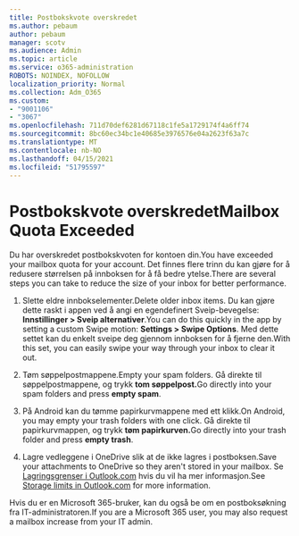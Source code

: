 ```yaml
---
title: Postbokskvote overskredet
ms.author: pebaum
author: pebaum
manager: scotv
ms.audience: Admin
ms.topic: article
ms.service: o365-administration
ROBOTS: NOINDEX, NOFOLLOW
localization_priority: Normal
ms.collection: Adm_O365
ms.custom:
- "9001106"
- "3067"
ms.openlocfilehash: 711d70def6281d67118c1fe5a1729174f4a6ff74
ms.sourcegitcommit: 8bc60ec34bc1e40685e3976576e04a2623f63a7c
ms.translationtype: MT
ms.contentlocale: nb-NO
ms.lasthandoff: 04/15/2021
ms.locfileid: "51795597"
---
```

# <a name="mailbox-quota-exceeded"></a><span data-ttu-id="ef321-102">Postbokskvote overskredet</span><span class="sxs-lookup"><span data-stu-id="ef321-102">Mailbox Quota Exceeded</span></span>

<span data-ttu-id="ef321-103">Du har overskredet postbokskvoten for kontoen din.</span><span class="sxs-lookup"><span data-stu-id="ef321-103">You have exceeded your mailbox quota for your account.</span></span> <span data-ttu-id="ef321-104">Det finnes flere trinn du kan gjøre for å redusere størrelsen på innboksen for å få bedre ytelse.</span><span class="sxs-lookup"><span data-stu-id="ef321-104">There are several steps you can take to reduce the size of your inbox for better performance.</span></span>

1. <span data-ttu-id="ef321-105">Slette eldre innbokselementer.</span><span class="sxs-lookup"><span data-stu-id="ef321-105">Delete older inbox items.</span></span> <span data-ttu-id="ef321-106">Du kan gjøre dette raskt i appen ved å angi en egendefinert Sveip-bevegelse: **Innstillinger > Sveip alternativer**.</span><span class="sxs-lookup"><span data-stu-id="ef321-106">You can do this quickly in the app by setting a custom Swipe motion: **Settings > Swipe Options**.</span></span> <span data-ttu-id="ef321-107">Med dette settet kan du enkelt sveipe deg gjennom innboksen for å fjerne den.</span><span class="sxs-lookup"><span data-stu-id="ef321-107">With this set, you can easily swipe your way through your inbox to clear it out.</span></span>

2. <span data-ttu-id="ef321-108">Tøm søppelpostmappene.</span><span class="sxs-lookup"><span data-stu-id="ef321-108">Empty your spam folders.</span></span> <span data-ttu-id="ef321-109">Gå direkte til søppelpostmappene, og trykk **tom søppelpost.**</span><span class="sxs-lookup"><span data-stu-id="ef321-109">Go directly into your spam folders and press **empty spam**.</span></span>

3. <span data-ttu-id="ef321-110">På Android kan du tømme papirkurvmappene med ett klikk.</span><span class="sxs-lookup"><span data-stu-id="ef321-110">On Android, you may empty your trash folders with one click.</span></span> <span data-ttu-id="ef321-111">Gå direkte til papirkurvmappen, og trykk **tøm papirkurven.**</span><span class="sxs-lookup"><span data-stu-id="ef321-111">Go directly into your trash folder and press **empty trash**.</span></span> 

4. <span data-ttu-id="ef321-112">Lagre vedleggene i OneDrive slik at de ikke lagres i postboksen.</span><span class="sxs-lookup"><span data-stu-id="ef321-112">Save your attachments to OneDrive so they aren't stored in your mailbox.</span></span> <span data-ttu-id="ef321-113">Se [Lagringsgrenser i Outlook.com](https://support.office.com/article/storage-limits-in-outlook-com-7ac99134-69e5-4619-ac0b-2d313bba5e9e) hvis du vil ha mer informasjon.</span><span class="sxs-lookup"><span data-stu-id="ef321-113">See [Storage limits in Outlook.com](https://support.office.com/article/storage-limits-in-outlook-com-7ac99134-69e5-4619-ac0b-2d313bba5e9e) for more information.</span></span> 

<span data-ttu-id="ef321-114">Hvis du er en Microsoft 365-bruker, kan du også be om en postboksøkning fra IT-administratoren.</span><span class="sxs-lookup"><span data-stu-id="ef321-114">If you are a Microsoft 365 user, you may also request a mailbox increase from your IT admin.</span></span>